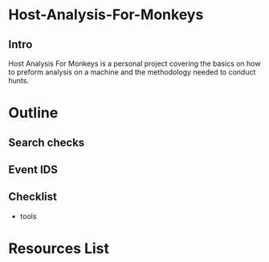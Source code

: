 # Host-Analysis-For-Monkeys

## Intro 
Host Analysis For Monkeys is a personal project covering the basics on how to preform analysis on a machine and the methodology needed to conduct hunts.

# Outline 

## Search checks 
## Event IDS
## Checklist 
- tools 
##

# Resources List 